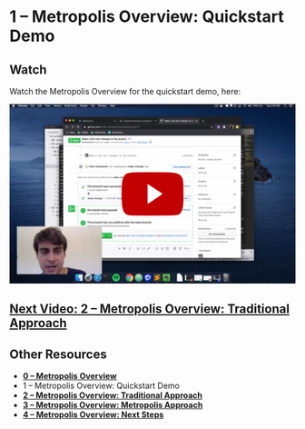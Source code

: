 # 1 – Metropolis Overview: Quickstart Demo

## Watch

Watch the Metropolis Overview for the quickstart demo, here:

[![1 – Metropolis Overview: Quickstart Demo](overview-1.png)](https://youtu.be/Hmi06H4OtvA&list=PLtAcqNd3OFXLxL3DJEas4H4XI0OjHreat&index=2)

## [Next Video: 2 – Metropolis Overview: Traditional Approach](/overview/2.md)

## Other Resources

* **[0 – Metropolis Overview](/overview/README.md)**
* 1 – Metropolis Overview: Quickstart Demo
* **[2 – Metropolis Overview: Traditional Approach](/overview/2.md)**
* **[3 – Metropolis Overview: Metropolis Approach](/overview/3.md)**
* **[4 – Metropolis Overview: Next Steps](/overview/4.md)**
